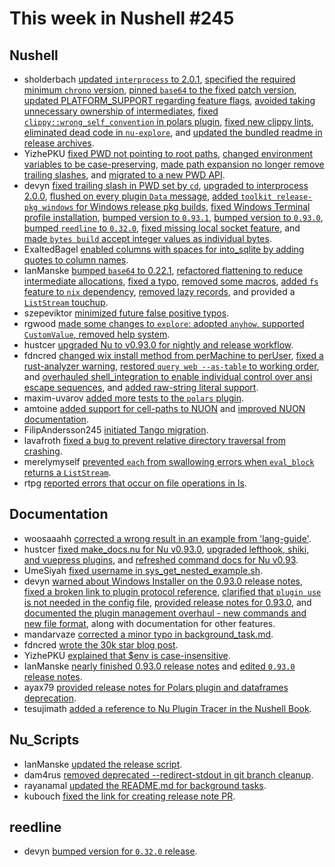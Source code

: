 # This week in Nushell #245


## Nushell

- sholderbach [updated `interprocess` to 2.0.1](https://github.com/nushell/nushell/pull/12769), [specified the required minimum `chrono` version](https://github.com/nushell/nushell/pull/12766), [pinned `base64` to the fixed patch version](https://github.com/nushell/nushell/pull/12762), [updated PLATFORM_SUPPORT regarding feature flags](https://github.com/nushell/nushell/pull/12741), [avoided taking unnecessary ownership of intermediates](https://github.com/nushell/nushell/pull/12740), [fixed `clippy::wrong_self_convention` in polars plugin](https://github.com/nushell/nushell/pull/12737), [fixed new clippy lints](https://github.com/nushell/nushell/pull/12736), [eliminated dead code in `nu-explore`](https://github.com/nushell/nushell/pull/12735), and [updated the bundled readme in release archives](https://github.com/nushell/nushell/pull/12688).
- YizhePKU [fixed PWD not pointing to root paths](https://github.com/nushell/nushell/pull/12761), [changed environment variables to be case-preserving](https://github.com/nushell/nushell/pull/12701), [made path expansion no longer remove trailing slashes](https://github.com/nushell/nushell/pull/12662), and [migrated to a new PWD API](https://github.com/nushell/nushell/pull/12603).
- devyn [fixed trailing slash in PWD set by `cd`](https://github.com/nushell/nushell/pull/12760), [upgraded to interprocess 2.0.0](https://github.com/nushell/nushell/pull/12729), [flushed on every plugin `Data` message](https://github.com/nushell/nushell/pull/12728), [added `toolkit release-pkg windows` for Windows release pkg builds](https://github.com/nushell/nushell/pull/12727), [fixed Windows Terminal profile installation](https://github.com/nushell/nushell/pull/12714), [bumped version to `0.93.1`](https://github.com/nushell/nushell/pull/12710), [bumped version to `0.93.0`](https://github.com/nushell/nushell/pull/12709), [bumped `reedline` to `0.32.0`](https://github.com/nushell/nushell/pull/12708), [fixed missing local socket feature](https://github.com/nushell/nushell/pull/12698), and [made `bytes build` accept integer values as individual bytes](https://github.com/nushell/nushell/pull/12685).
- ExaltedBagel [enabled columns with spaces for into_sqlite by adding quotes to column names](https://github.com/nushell/nushell/pull/12759).
- IanManske [bumped `base64` to 0.22.1](https://github.com/nushell/nushell/pull/12757), [refactored flattening to reduce intermediate allocations](https://github.com/nushell/nushell/pull/12756), [fixed a typo](https://github.com/nushell/nushell/pull/12752), [removed some macros](https://github.com/nushell/nushell/pull/12742), [added `fs` feature to `nix` dependency](https://github.com/nushell/nushell/pull/12702), [removed lazy records](https://github.com/nushell/nushell/pull/12682), and provided a [`ListStream` touchup](https://github.com/nushell/nushell/pull/12524).
- szepeviktor [minimized future false positive typos](https://github.com/nushell/nushell/pull/12751).
- rgwood [made some changes to `explore`: adopted `anyhow`, supported `CustomValue`, removed help system](https://github.com/nushell/nushell/pull/12692).
- hustcer [upgraded Nu to v0.93.0 for nightly and release workflow](https://github.com/nushell/nushell/pull/12721).
- fdncred [changed wix install method from perMachine to perUser](https://github.com/nushell/nushell/pull/12720), [fixed a rust-analyzer warning](https://github.com/nushell/nushell/pull/12694), [restored `query web --as-table` to working order](https://github.com/nushell/nushell/pull/12693), and [overhauled shell_integration to enable individual control over ansi escape sequences](https://github.com/nushell/nushell/pull/12629), and [added raw-string literal support](https://github.com/nushell/nushell/pull/9956).
- maxim-uvarov [added more tests to the `polars` plugin](https://github.com/nushell/nushell/pull/12719).
- amtoine [added support for cell-paths to NUON](https://github.com/nushell/nushell/pull/12718) and [improved NUON documentation](https://github.com/nushell/nushell/pull/12717).
- FilipAndersson245 [initiated Tango migration](https://github.com/nushell/nushell/pull/12469).
- lavafroth [fixed a bug to prevent relative directory traversal from crashing](https://github.com/nushell/nushell/pull/12438).
- merelymyself [prevented `each` from swallowing errors when `eval_block` returns a `ListStream`](https://github.com/nushell/nushell/pull/12412).
- rtpg [reported errors that occur on file operations in ls](https://github.com/nushell/nushell/pull/12033).

## Documentation

- woosaaahh [corrected a wrong result in an example from 'lang-guide'](https://github.com/nushell/nushell.github.io/pull/1390).
- hustcer [fixed make_docs.nu for Nu v0.93.0](https://github.com/nushell/nushell.github.io/pull/1389), [upgraded lefthook, shiki, and vuepress plugins](https://github.com/nushell/nushell.github.io/pull/1383), and [refreshed command docs for Nu v0.93](https://github.com/nushell/nushell.github.io/pull/1379).
- UmeSiyah [fixed username in sys_get_nested_example.sh](https://github.com/nushell/nushell.github.io/pull/1386).
- devyn [warned about Windows Installer on the 0.93.0 release notes](https://github.com/nushell/nushell.github.io/pull/1384), [fixed a broken link to plugin protocol reference](https://github.com/nushell/nushell.github.io/pull/1381), [clarified that `plugin use` is not needed in the config file](https://github.com/nushell/nushell.github.io/pull/1380), [provided release notes for 0.93.0](https://github.com/nushell/nushell.github.io/pull/1368), and [documented the plugin management overhaul - new commands and new file format](https://github.com/nushell/nushell.github.io/pull/1367), along with documentation for other features.
- mandarvaze [corrected a minor typo in background_task.md](https://github.com/nushell/nushell.github.io/pull/1382).
- fdncred [wrote the 30k star blog post](https://github.com/nushell/nushell.github.io/pull/1377).
- YizhePKU [explained that $env is case-insensitive](https://github.com/nushell/nushell.github.io/pull/1376).
- IanManske [nearly finished 0.93.0 release notes](https://github.com/nushell/nushell.github.io/pull/1375) and [edited `0.93.0` release notes](https://github.com/nushell/nushell.github.io/pull/1373).
- ayax79 [provided release notes for Polars plugin and dataframes deprecation](https://github.com/nushell/nushell.github.io/pull/1374).
- tesujimath [added a reference to Nu Plugin Tracer in the Nushell Book](https://github.com/nushell/nushell.github.io/pull/1372).

## Nu_Scripts

- IanManske [updated the release script](https://github.com/nushell/nu_scripts/pull/828).
- dam4rus [removed deprecated --redirect-stdout in git branch cleanup](https://github.com/nushell/nu_scripts/pull/827).
- rayanamal [updated the README.md for background tasks](https://github.com/nushell/nu_scripts/pull/826).
- kubouch [fixed the link for creating release note PR](https://github.com/nushell/nu_scripts/pull/728).

## reedline

- devyn [bumped version for `0.32.0` release](https://github.com/nushell/reedline/pull/785).
